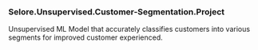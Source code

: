 ### Selore.Unsupervised.Customer-Segmentation.Project
Unsupervised ML Model that accurately classifies customers into various segments for improved customer experienced. 
